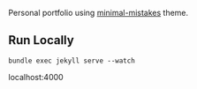 Personal portfolio using [minimal-mistakes](https://mmistakes.github.io/minimal-mistakes/) theme.

## Run Locally
```
bundle exec jekyll serve --watch
```

localhost:4000